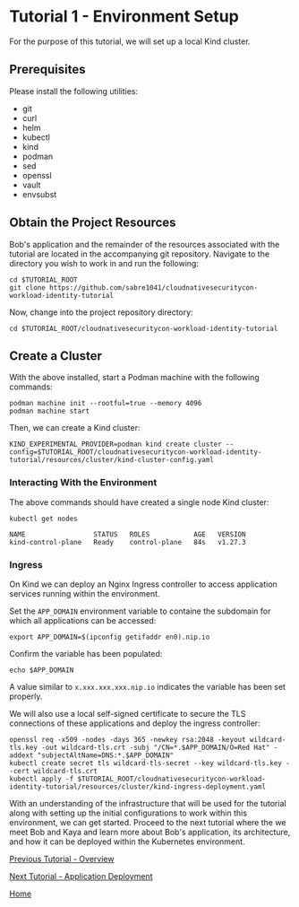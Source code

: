 # Tutorial 1 - Environment Setup

For the purpose of this tutorial, we will set up a local Kind cluster. 

## Prerequisites

Please install the following utilities:
- git
- curl
- helm
- kubectl
- kind
- podman
- sed
- openssl
- vault
- envsubst

## Obtain the Project Resources

Bob's application and the remainder of the resources associated with the tutorial are located in the accompanying git repository. Navigate to the directory you wish to work in and run the following: 

```shell
cd $TUTORIAL_ROOT
git clone https://github.com/sabre1041/cloudnativesecuritycon-workload-identity-tutorial
```

Now, change into the project repository directory:

```shell
cd $TUTORIAL_ROOT/cloudnativesecuritycon-workload-identity-tutorial
```


## Create a Cluster

With the above installed, start a Podman machine with the following commands:

```shell
podman machine init --rootful=true --memory 4096
podman machine start
```

Then, we can create a Kind cluster:

```shell
KIND_EXPERIMENTAL_PROVIDER=podman kind create cluster --config=$TUTORIAL_ROOT/cloudnativesecuritycon-workload-identity-tutorial/resources/cluster/kind-cluster-config.yaml
```

### Interacting With the Environment

The above commands should have created a single node Kind cluster:

```shell
kubectl get nodes
```

```shell
NAME                 STATUS   ROLES           AGE   VERSION
kind-control-plane   Ready    control-plane   84s   v1.27.3
```

### Ingress

On Kind we can deploy an Nginx Ingress controller to access application services running within the environment. 

Set the `APP_DOMAIN` environment variable to containe the subdomain for which all applications can be accessed:

```shell
export APP_DOMAIN=$(ipconfig getifaddr en0).nip.io
```

Confirm the variable has been populated:
```shell
echo $APP_DOMAIN
```

A value similar to `x.xxx.xxx.xxx.nip.io` indicates the variable has been set properly. 

We will also use a local self-signed certificate to secure the TLS connections of these applications and deploy the ingress controller:

```shell
openssl req -x509 -nodes -days 365 -newkey rsa:2048 -keyout wildcard-tls.key -out wildcard-tls.crt -subj "/CN=*.$APP_DOMAIN/O=Red Hat" -addext "subjectAltName=DNS:*.$APP_DOMAIN"
kubectl create secret tls wildcard-tls-secret --key wildcard-tls.key --cert wildcard-tls.crt
kubectl apply -f $TUTORIAL_ROOT/cloudnativesecuritycon-workload-identity-tutorial/resources/cluster/kind-ingress-deployment.yaml
```

With an understanding of the infrastructure that will be used for the tutorial along with setting up the initial configurations to work within this environment, we can get started. Proceed to the next tutorial where the we meet Bob and Kaya and learn more about Bob's application, its architecture, and how it can be deployed within the Kubernetes environment.

[Previous Tutorial - Overview](tutorial0.md)

[Next Tutorial - Application Deployment](tutorial2.md)

[Home](../README.md)
